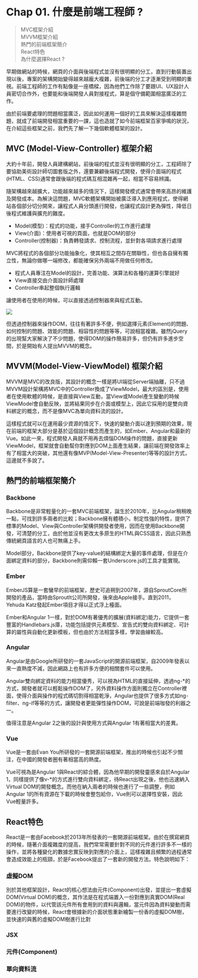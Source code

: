 # Chap 01. 什麼是前端工程師 ?

> MVC框架介紹  
> MVVM框架介紹  
> 熱門的前端框架簡介  
> React特色  
> 為什麼選擇React ?

早期做網站的時候，網頁的介面與後端程式並沒有很明顯的分工，直到行動裝置出現以後，專案的架構開始變得越來越龐大複雜，前後端的分工才逐漸受到明顯的重視。前端工程師的工作有點像是一座橋樑，因為他們工作除了要跟UI、UX設計人員密切合作外，也要能和後端開發人員對接程式，算是個守備範圍相當廣泛的工作。

由於前端要處理的問題相當廣泛，因此如何運用一個好的工具來解決這樣複雜問題，就成了前端開發相當重要的一課，這也造就了如今前端框架百家爭鳴的狀況，在介紹這些框架之前，我們先了解一下幾個軟體框架的設計。

## MVC (Model-View-Controller) 框架介紹

大約十年前，開發人員建構網站，前後端的程式並沒有很明顯的分工，工程師除了要協助美術設計師切圖套版之外，還要兼顧後端程式開發，使得介面端的程式(HTML、CSS)通常會跟後端的程式碼互相混雜再一起，相當不容易辨識。

隨架構越來越擴大，功能越來越多的情況下，這樣開發模式通常會帶來高昂的維護及開發成本。為解決這問題，MVC軟體架構開始被廣泛導入到應用程式，使得網站各個部分切分開來，讓程式人員分頭進行開發，也讓程式設計更為彈性，降低日後程式維護與擴充的難度。

- Model(模型)：程式的功能，接手Controller的工作進行處理
- View(介面)：使用者可視的頁面，也就是DOM的部分
- Controller(控制器)：負責轉發請求、控制流程，並針對各項請求進行處理

MVC將程式的各個部分功能抽象化，使其相互之間存在關聯性，但也各自擁有獨立性，無論你做哪一端修改，都能確保另外兩端不用做任何修改。

- 程式人員專注在Model的設計，完善功能、演算法和各種的運算引擎就好
- View直接交由介面設計師處理
- Controller串起整個執行邏輯

讓使用者在使用的時候，可以直接透過控制器來與程式互動。

![](https://i.imgur.com/hIE0voW.png)

但透過控制器來操作DOM，往往有著許多不便，例如選擇元素(Element)的問題、如何控制的問題、效能的問題、相容性的問題等等，可說相當複雜。雖然jQuery的出現幫大家解決了不少問題，使得DOM的操作簡易許多，但仍有許多進步空間，於是開始有人提出MVVM的概念。

## MVVM(Model-View-ViewModel) 框架介紹

MVVM是MVC的改良版，其設計的概念一樣是將UI端從Server端抽離，只不過MVVM設計架構將MVC中的Controller換成了ViewModel，最大的區別是，使用者在使用軟體的時候，是直接與View互動，當View或Model產生變動的時候ViewModel會自動反映，並將結果同步在介面或模型上，因此它採用的是雙向資料綁定的概念，而不是像MVC為單向資料流的設計。

這樣程式就可以在運用最少資源的情況下，快速的變動介面以達到預期的效果，現在前端的框架大部分是基於這個設計概念而產生的，如Ember、Angular和最新的Vue。如此一來，程式開發人員就不用再去煩惱DOM操作的問題，直接更新ViewModel，框架就會自動幫你對應到DOM上面產生結果，讓前端在開發效率上有了相當大的突破，其他還有像MVP(Model-View-Presenter)等等的設計方式，這邊就不多說了。

## 熱門的前端框架簡介

### Backbone

Backbone是非常輕量化的一套MVC前端框架，誕生於2010年，比Angular稍稍晚一點，可找到許多兩者的比較；Backbone擁有體積小，制定性強的特性，提供了標準的Model、View與Controller架構供開發者使用，因而在使用Backbone開發，可清楚的分工，由於他並沒有更改太多原生的HTML與CSS語言，因此只熟悉傳統網頁語言的人也可無痛上手。

Model部分，Backbone提供了key-value的結構綁定大量的事件處理，但是在介面綁定資料的部分，Backbone則需仰賴一套Underscore.js的工具才能實現。

### Ember

EmberJS算是一套蠻早的前端框架，歷史可追朔到2007年，源自SproutCore所開發的產品，當時由Sproutlt公司所開發，後來由Apple接手。直到2011，Yehuda Katz發起Ember項目才得以正式浮上檯面。

Ember和Angular 1一樣，對於DOM有著優秀的擴展(資料綁定)能力，它提供一套豐富的Handlebars.js庫，功能包括提供元素模型、宣告式的雙向資料綁定、可計算的屬性與自動化更新模板，但也由於方法相當多樣，學習曲線較高。

### Angular

Angular是由Google所研發的一套JavaScript的開源前端框架，自2009年發表以來一直熱度不減，因此網路上也有許多方便的相關套件可以使用。

Angular雙向綁定資料的能力相當優秀，可以視為HTML的直接延伸，透過ng-*的方式，開發者就可以輕鬆操作DOM了，另外資料操作方面則獨立在Controller裡面，使得介面與操作的程式碼切割得相當乾淨，Angular也提供了很多方式如ng-filter、ng-if等等的方式，讓開發者更能彈性操作DOM，可說是前端咖發的利器之一。

值得注意是Angular 2之後的設計與使用方式與Angular 1有著相當大的差異。

### Vue

Vue是一套由Evan You所研發的一套開源前端框架，推出的時候也引起不少關注，在中國的開發者圈有著相當高的熱度。

Vue可視為是Angular 1與React的綜合體，因為他早期的開發靈感來自於Angular 1，同樣提供了像v-*的方式進行雙向資料綁定，待React出現之後，他也迅速納入Virtual DOM的開發概念。而他在納入兩者的時候也進行了一些調整，例如Angular 1的所有資源在下載的時候會整包給你，Vue則可以選擇性安裝，因此Vue輕量許多。

## React特色

React是一套由Facebook於2013年所發表的一套開源前端框架。由於在撰寫網頁的時候，隨著介面複雜度的提高，我們常常需要針對不同的元件進行許多不一樣的操作，並將各種變化的數據忠實反映到對應的介面上，這樣複雜且頻繁的過程通常會造成效能上的瓶頸，於是Facebook提出了一套新的開發方法。特色說明如下：

### 虛擬DOM

別於其他框架設計，React的核心想法由元件(Component)出發，並提出一套虛擬DOM(Virtual DOM)的概念，其作法是在程式端置入一份對應到真實DOM(Real DOM)的物件，以代管該元件所有會用到的資料與邏輯，當元件因為資料變動而需要進行改變的時候，React會根據新的介面狀態重新繪製一份香的虛擬DOM樹，並快速的與舊的虛擬DOM樹進行比對

### JSX

### 元件(Component)

### 單向資料流